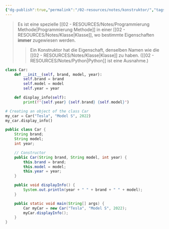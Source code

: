 ```yaml
---
{"dg-publish":true,"permalink":"/02-resources/notes/konstruktor/","tags":["code"]}
---
```


>Es ist eine spezielle [[02 - RESOURCES/Notes/Programmierung Methode\|Programmierung Methode]] in einer [[02 - RESOURCES/Notes/Klasse\|Klasse]], wo bestimmte Eigenschaften **immer** zugewiesen werden.
>>Ein Konstruktor hat die Eigenschaft, denselben Namen wie die [[02 - RESOURCES/Notes/Klasse\|Klasse]] zu haben. 
>>([[02 - RESOURCES/Notes/Python\|Python]] ist eine Ausnahme.)

```python
class Car:
    def __init__(self, brand, model, year):
        self.brand = brand
        self.model = model
        self.year = year

    def display_info(self):
        print(f"{self.year} {self.brand} {self.model}")

# Creating an object of the class Car
my_car = Car("Tesla", "Model S", 2022)
my_car.display_info()

```

```java
public class Car {
    String brand;
    String model;
    int year;

    // Constructor
    public Car(String brand, String model, int year) {
        this.brand = brand;
        this.model = model;
        this.year = year;
    }

    public void displayInfo() {
        System.out.println(year + " " + brand + " " + model);
    }

    public static void main(String[] args) {
        Car myCar = new Car("Tesla", "Model S", 2022);
        myCar.displayInfo();
    }
}
```